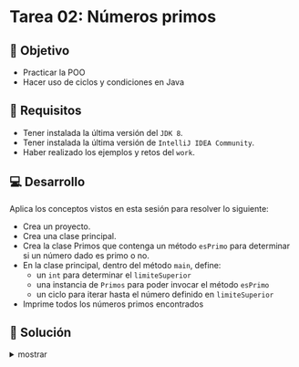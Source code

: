 # Tarea 02: Números primos

## 🎯 Objetivo

* Practicar la POO
* Hacer uso de ciclos y condiciones en Java

## 🧾 Requisitos

* Tener instalada la última versión del `JDK 8`.
* Tener instalada la última versión de `IntelliJ IDEA Community`.
* Haber realizado los ejemplos y retos del `work`.

## 💻 Desarrollo

Aplica los conceptos vistos en esta sesión para resolver lo siguiente:
* Crea un proyecto.
* Crea una clase principal.
* Crea la clase Primos que contenga un método `esPrimo` para determinar si un número dado es primo o no.
* En la clase principal, dentro del método `main`, define:
  * un `int` para determinar el `limiteSuperior`
  * una instancia de `Primos` para poder invocar el método `esPrimo`
  * un ciclo para iterar hasta el número definido en `limiteSuperior`
* Imprime todos los números primos encontrados


## 📝 Solución
<details>
	<summary>mostrar</summary>

Cuando tengas tu propuesta, puedes compararla con la que se propone en este directorio observando los siguientes puntos

* En la carpeta `code` está el proyecto
* En la code `src` está el código
* La clase que ejecuta el programa es `Main.java`
</details>
